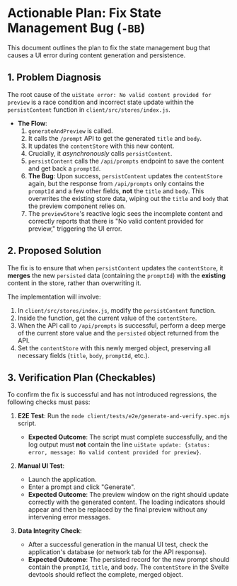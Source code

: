 # Actionable Plan: Fix State Management Bug (`-BB`)

This document outlines the plan to fix the state management bug that causes a UI error during content generation and persistence.

## 1. Problem Diagnosis

The root cause of the `uiState error: No valid content provided for preview` is a race condition and incorrect state update within the `persistContent` function in `client/src/stores/index.js`.

- **The Flow**:
  1.  `generateAndPreview` is called.
  2.  It calls the `/prompt` API to get the generated `title` and `body`.
  3.  It updates the `contentStore` with this new content.
  4.  Crucially, it _asynchronously_ calls `persistContent`.
  5.  `persistContent` calls the `/api/prompts` endpoint to save the content and get back a `promptId`.
  6.  **The Bug**: Upon success, `persistContent` updates the `contentStore` again, but the response from `/api/prompts` only contains the `promptId` and a few other fields, **not** the `title` and `body`. This overwrites the existing store data, wiping out the `title` and `body` that the preview component relies on.
  7.  The `previewStore`'s reactive logic sees the incomplete content and correctly reports that there is "No valid content provided for preview," triggering the UI error.

## 2. Proposed Solution

The fix is to ensure that when `persistContent` updates the `contentStore`, it **merges** the new `persisted` data (containing the `promptId`) with the **existing** content in the store, rather than overwriting it.

The implementation will involve:

1.  In `client/src/stores/index.js`, modify the `persistContent` function.
2.  Inside the function, get the current value of the `contentStore`.
3.  When the API call to `/api/prompts` is successful, perform a deep merge of the current store value and the `persisted` object returned from the API.
4.  Set the `contentStore` with this newly merged object, preserving all necessary fields (`title`, `body`, `promptId`, etc.).

## 3. Verification Plan (Checkables)

To confirm the fix is successful and has not introduced regressions, the following checks must pass:

1.  **E2E Test**: Run the `node client/tests/e2e/generate-and-verify.spec.mjs` script.

    - **Expected Outcome**: The script must complete successfully, and the log output must **not** contain the line `uiState update: {status: error, message: No valid content provided for preview}`.

2.  **Manual UI Test**:

    - Launch the application.
    - Enter a prompt and click "Generate".
    - **Expected Outcome**: The preview window on the right should update correctly with the generated content. The loading indicators should appear and then be replaced by the final preview without any intervening error messages.

3.  **Data Integrity Check**:
    - After a successful generation in the manual UI test, check the application's database (or network tab for the API response).
    - **Expected Outcome**: The persisted record for the new prompt should contain the `promptId`, `title`, and `body`. The `contentStore` in the Svelte devtools should reflect the complete, merged object.
